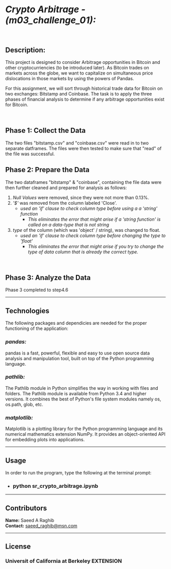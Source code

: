 # *Crypto Arbitrage - (m03_challenge_01):*<br><br>

## **Description:**<br>
This project is designed to consider Arbitrage opportunities in Bitcoin and other cryptocurriencies (to be introduced later). As Bitcoin trades on markets across the globe, we want to capitalize on simultaneous price dislocations in those markets by using the powers of Pandas.

For this assignment, we will sort through historical trade data for Bitcoin on two exchanges: Bitstamp and Coinbase. The task is to apply the three phases of financial analysis to determine if any arbitrage opportunities exist for Bitcoin.

<br>

## **Phase 1: Collect the Data**<br>
The two files "bitstamp.csv" and "coinbase.csv" were read in to two separate datframes. The files were then tested to make sure that "read" of the file was successful.
<br>

## **Phase 2: Prepare the Data**<br>
The two dataframes "bitstamp" & "coinbase", containing the file data were then further cleaned and prepared for analysis as follows:
1. *Null Values* were removed, since they were not more than 0.13%.
2. *'$'* was removed from the column labeled 'Close'.
    *   *used an 'if' clause to check column type before using a a 'string' function*
        * *This eliminates the error that might arise if a 'string function' is called on a data-type that is not string*
3. *type* of the column (which was 'object' / string), was changed to float.
    *   *used an 'if' clause to check column type before changing the type to 'float'*
        * *This eliminates the error that might arise if you try to change the type of data column that is already the correct type.*
<br>

## **Phase 3: Analyze the Data**<br>
Phase 3 completed to step4.6
<br>

---

## Technologies

The following packages and dependicies are needed for the proper functioning of the application:
### *pandas:*  
pandas is a fast, powerful, flexible and easy to use open source data analysis and manipulation tool,
built on top of the Python programming language.
<br>
### *pathlib:*
The Pathlib module in Python simplifies the way in working with files and folders. The Pathlib module is available from Python 3.4 and higher versions. It combines the best of Python's file system modules namely os, os.path, glob, etc.
<br>
### *matplotlib:*
Matplotlib is a plotting library for the Python programming language and its numerical mathematics extension NumPy. It provides an object-oriented API for embedding plots into applications.
<br>

---

## Usage

In order to run the program, type the following at the terminal prompt:
* ### python sr_crypto_arbitrage.ipynb

---

## Contributors

**Name:** Saeed A Raghib<br>
**Contact:** saeed_raghib@msn.com

---

## License

### Universit of California at Berkeley EXTENSION
